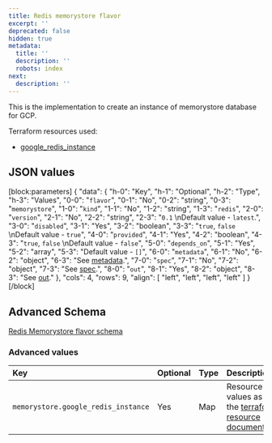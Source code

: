 ```yaml
---
title: Redis memorystore flavor
excerpt: ''
deprecated: false
hidden: true
metadata:
  title: ''
  description: ''
  robots: index
next:
  description: ''
---
```

This is the implementation to create an instance of memorystore database for GCP.

Terraform resources used:

- [google_redis_instance](https://registry.terraform.io/providers/hashicorp/google/latest/docs/resources/redis_instance)

## JSON values

[block:parameters]
{
  "data": {
    "h-0": "Key",
    "h-1": "Optional",
    "h-2": "Type",
    "h-3": "Values",
    "0-0": "`flavor`",
    "0-1": "No",
    "0-2": "string",
    "0-3": "`memorystore`",
    "1-0": "`kind`",
    "1-1": "No",
    "1-2": "string",
    "1-3": "`redis`",
    "2-0": "`version`",
    "2-1": "No",
    "2-2": "string",
    "2-3": "`0.1`  \nDefault value - `latest`.",
    "3-0": "`disabled`",
    "3-1": "Yes",
    "3-2": "boolean",
    "3-3": "`true`, `false`  \nDefault value - `true`",
    "4-0": "`provided`",
    "4-1": "Yes",
    "4-2": "boolean",
    "4-3": "`true`, `false`  \nDefault value - `false`",
    "5-0": "`depends_on`",
    "5-1": "Yes",
    "5-2": "array",
    "5-3": "Default value - `[]`",
    "6-0": "`metadata`",
    "6-1": "No",
    "6-2": "object",
    "6-3": "See [metadata](https://readme.facets.cloud/docs/redis-intent#metadata).",
    "7-0": "`spec`",
    "7-1": "No",
    "7-2": "object",
    "7-3": "See [spec](https://readme.facets.cloud/docs/redis-intent#spec).",
    "8-0": "`out`",
    "8-1": "Yes",
    "8-2": "object",
    "8-3": "See [out](https://readme.facets.cloud/docs/redis-intent#out)."
  },
  "cols": 4,
  "rows": 9,
  "align": [
    "left",
    "left",
    "left",
    "left"
  ]
}
[/block]

## Advanced Schema

[Redis Memorystore flavor schema ](https://github.com/Facets-cloud/facets-schemas/blob/master/schemas/redis/flavor-memorystore.schema.json)

### Advanced values

| Key                                 | Optional | Type | Description                                                                                                                                                   |
| :---------------------------------- | :------- | :--- | :------------------------------------------------------------------------------------------------------------------------------------------------------------ |
| `memorystore.google_redis_instance` | Yes      | Map  | Resource values as per the [terraform resource documentation](https://registry.terraform.io/providers/hashicorp/google/latest/docs/resources/redis_instance). |